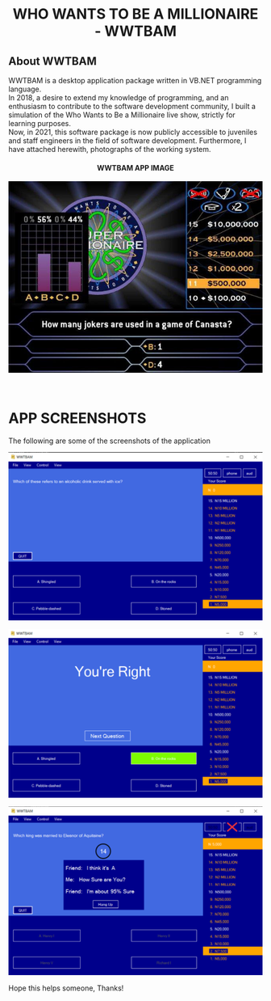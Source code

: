 <h1 align="center">WHO WANTS TO BE A MILLIONAIRE - WWTBAM</h1>

## About WWTBAM

WWTBAM is a desktop application package written in VB.NET programming language.
<br>
In 2018, a desire to extend my knowledge of programming, and an enthusiasm to contribute to the software development community, I built a simulation of the Who Wants to Be a Millionaire live show, strictly for learning purposes.
<br>
Now, in 2021, this software package is now publicly accessible to juveniles and staff engineers in the field of software development.
Furthermore, I have attached herewith, photographs of the working system.
<br>

<h4 align="center">WWTBAM APP IMAGE</h4>

<p align="center">
    <img src="./WWTBAM/screenshots/1.jpg" />
</p>
<br>

# APP SCREENSHOTS

The following are some of the screenshots of the application

![WWTBAM Photo](./WWTBAM/screenshots/1.PNG)
<br>

![WWTBAM Photo](./WWTBAM/screenshots/2.PNG)
<br>

![WWTBAM Photo](./WWTBAM/screenshots/3.PNG)

Hope this helps someone, Thanks!
